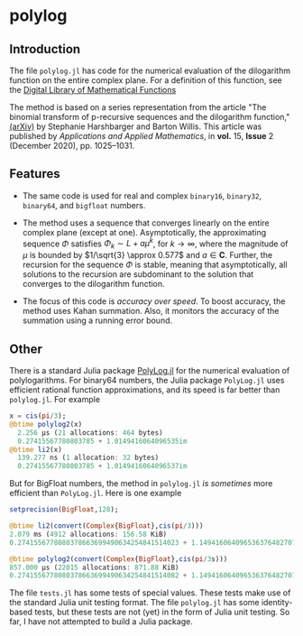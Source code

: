 # polylog

## Introduction

 The file `polylog.jl` has code for the numerical evaluation of the dilogarithm function on the entire complex plane. For a definition of this function, see the [Digital Library of Mathematical Functions](https://dlmf.nist.gov/25.12#E1)

 The method is based on a series representation from the article "The binomial transform of p-recursive sequences and the dilogarithm function," [(arXiv)][def] by Stephanie Harshbarger and Barton Willis. This article was published by _Applications and Applied Mathematics_, in **vol.** 15, **Issue** 2 (December 2020), pp. 1025–1031.

## Features

- The same code is used for real and complex `binary16`, `binary32`, `binary64`, and `bigfloat` numbers.

- The method uses a sequence that converges linearly on the entire complex plane (except at one). Asymptotically, the approximating sequence $\Phi$ satisfies $\Phi_k \sim   L + a \mu^k$, for $k \to \infty$, where the magnitude of $\mu$ is bounded by $1/\sqrt{3} \approx 0.577$ and $a \in \mathbf{C}$. Further, the recursion for the sequence $\Phi$ is stable, meaning that asymptotically, all solutions to the recursion are
subdominant to the solution that converges
to the dilogarithm function.

- The focus of this code is _accuracy over speed_. To boost accuracy, the method uses Kahan summation. Also, it monitors the accuracy of the summation using a running error bound.

## Other

There is a standard Julia package [PolyLog.jl](https://juliapackages.com/p/polylog) for the numerical evaluation of polylogarithms. For binary64 numbers, the Julia package
`PolyLog.jl` uses efficient rational function approximations, and its speed is far
better than `polylog.jl`. For example

~~~Julia
x = cis(pi/3);
@btime polylog2(x)
  2.256 μs (21 allocations: 464 bytes)
  0.27415567780803785 + 1.0149416064096535im
@btime li2(x)
  139.277 ns (1 allocation: 32 bytes)
  0.27415567780803785 + 1.0149416064096537im
~~~

But for BigFloat numbers, the method in `polylog.jl` _is sometimes_ more efficient than `PolyLog.jl`. Here is one example

~~~Julia
setprecision(BigFloat,128);

@btime li2(convert(Complex{BigFloat},cis(pi/3)))
2.079 ms (4912 allocations: 156.58 KiB)
0.2741556778080378663699490634254841514023 + 1.14941606409653637648270733876243611287im

@btime polylog2(convert(Complex{BigFloat},cis(pi/3s)))
857.000 μs (22015 allocations: 871.88 KiB)
0.2741556778080378663699490634254841514082 + 1.14941606409653637648270733876243611281im
~~~

 The file `tests.jl` has some tests of special values. These tests make use of the standard Julia unit testing
format. The file `polylog.jl` has some identity-based tests, but these tests are not (yet) in the form of Julia unit testing.
So far, I have not attempted to build a Julia package.

[def]: https://arxiv.org/pdf/1910.06928.pdf
